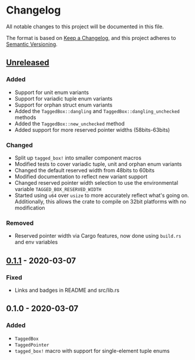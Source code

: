 # Changelog

All notable changes to this project will be documented in this file.

The format is based on [Keep a Changelog](https://keepachangelog.com/en/1.0.0/),
and this project adheres to [Semantic Versioning](https://semver.org/spec/v2.0.0.html).

## [Unreleased]

### Added

- Support for unit enum variants
- Support for variadic tuple enum variants
- Support for orphan struct enum variants
- Added the `TaggedBox::dangling` and `TaggedBox::dangling_unchecked` methods
- Added the `TaggedBox::new_unchecked` method
- Added support for more reserved pointer widths (58bits-63bits)

### Changed

- Split up `tagged_box!` into smaller component macros
- Modified tests to cover variadic tuple, unit and orphan enum variants
- Changed the default reserved width from 48bits to 60bits
- Modified documentation to reflect new variant support
- Changed reserved pointer width selection to use the environmental variable `TAGGED_BOX_RESERVED_WIDTH`
- Started using `u64` over `usize` to more accurately reflect what's going on. Additionally, this allows the crate to compile on 32bit platforms with no modification

### Removed

- Reserved pointer width via Cargo features, now done using `build.rs` and env variables

## [0.1.1] - 2020-03-07

### Fixed

- Links and badges in README and src/lib.rs

## 0.1.0 - 2020-03-07

### Added

- `TaggedBox`
- `TaggedPointer`
- `tagged_box!` macro with support for single-element tuple enums

[Unreleased]: https://github.com/Kixiron/tagged-box/compare/v0.1.1...HEAD
[0.1.1]: https://github.com/Kixiron/tagged-box/compare/v0.1.1

